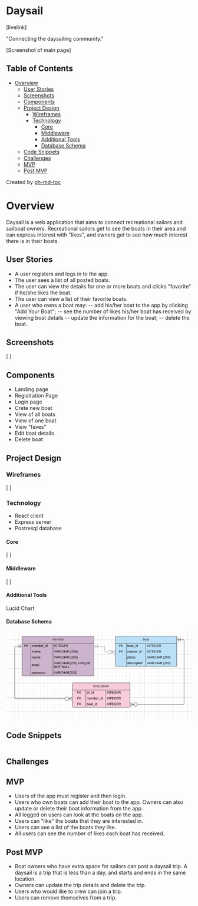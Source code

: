 # Daysail

[livelink]

"Connecting the daysailing community."

[Screenshot of main page]

## Table of Contents
   * [Overview](#overview)
      * [User Stories](#user-stories)
      * [Screenshots](#screenshots)
      * [Components](#components)
      * [Project Design](#project-design)
         * [Wireframes](#wireframes)
         * [Technology](#technology)
            * [Core](#core)
            * [Middleware](#middleware)
            * [Additional Tools](#additional-tools)
            * [Database Schema](#database-schema)
      * [Code Snippets](#code-snippets)
      * [Challenges](#challenges)
      * [MVP](#mvp)
      * [Post MVP](#post-mvp)

Created by [gh-md-toc](https://github.com/ekalinin/github-markdown-toc)

# Overview
Daysail is a web application that aims to connect recreational sailors and sailboat owners. Recreational sailors get to see the boats in their area and can express interest with "likes", and owners get to see how much interest there is in their boats.

## User Stories

- A user registers and logs in to the app.
- The user sees a list of all posted boats.
- The user can view the details for one or more boats and clicks "favorite" if he/she likes the boat.
- The user can view a list of their favorite boats.
- A user who owns a boat may:
-- add his/her boat to the app by clicking "Add Your Boat";
-- see the number of likes his/her boat has received by viewing boat details
-- update the information for the boat;
-- delete the boat.

## Screenshots
[ ]

## Components

- Landing page
- Registration Page
- Login page
- Crete new boat
- View of all boats
- View of one boat
- View "faves"
- Edit boat details
- Delete boat

## Project Design
### Wireframes
[ ]

### Technology
- React client
- Express server
- Postresql database

#### Core
[ ]

#### Middleware
[ ]

#### Additional Tools
Lucid Chart

#### Database Schema
![](./doc_imgs/Daysail_DB_ERD.png)

## Code Snippets
```
```
## Challenges

## MVP
- Users of the app must register and then login.
- Users who own boats can add their boat to the app. Owners can also update or delete their boat information from the app.
- All logged on users can look at the boats on the app.
- Users can "like" the boats that they are interested in.
- Users can see a list of the boats they like.
- All users can see the number of likes each boat has received.

## Post MVP
- Boat owners who have extra space for sailors can post a daysail trip. A daysail is a trip that is less than a day, and starts and ends in the same location.
- Owners can update the trip details and delete the trip.
- Users who would like to crew can join a trip.
- Users can remove themselves from a trip.
